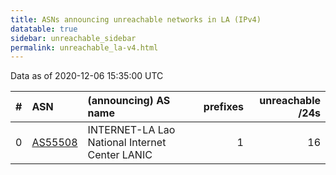```yaml
---
title: ASNs announcing unreachable networks in LA (IPv4)
datatable: true
sidebar: unreachable_sidebar
permalink: unreachable_la-v4.html
---
```


Data as of 2020-12-06 15:35:00 UTC


<div class="datatable-begin"></div>

|   # | ASN                                    | (announcing) AS name                           |   prefixes |   unreachable /24s |
|----:|:---------------------------------------|:-----------------------------------------------|-----------:|-------------------:|
|   0 | [AS55508](unreachable_AS55508-v4.html) | INTERNET-LA Lao National Internet Center LANIC |          1 |                 16 |

<div class="datatable-end"></div>
